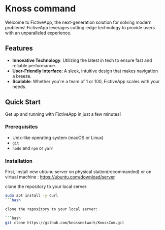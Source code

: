 # Knoss command

Welcome to FictiveApp, the next-generation solution for solving modern problems! FictiveApp leverages cutting-edge technology to provide users with an unparalleled experience.

## Features

- **Innovative Technology**: Utilizing the latest in tech to ensure fast and reliable performance.
- **User-Friendly Interface**: A sleek, intuitive design that makes navigation a breeze.
- **Scalable**: Whether you're a team of 1 or 100, FictiveApp scales with your needs.

## Quick Start

Get up and running with FictiveApp in just a few minutes!

### Prerequisites

- Unix-like operating system (macOS or Linux)
- `git`
- `node` and `npm` or `yarn`

### Installation

First, install new ubtunu server on physical station(recommanded) or on virtual machine : https://ubuntu.com/download/server


clone the repository to your local server:

```bash
sudo apt install -y curl
```bash

clone the repository to your local server:

```bash
git clone https://github.com/knossnetwork/KnossCom.git
